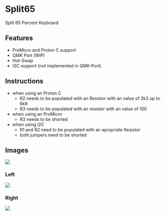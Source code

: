 # Split65
Split 65 Percent Keyboard

## Features
- ProMicro and Proton C support
- QMK Port (WIP)
- Hot-Swap
- I2C support (not implemented in QMK-Port)

## Instructions
- when using an Proton C
  - R2 needs to be populated with an Resistor with an value of 3k3 up to 6k8
  - R3 needs to be populated with an resistor with an value of 100
- when using an ProMicro
  - R3 needs to be shorted
- when using I2C
  - R1 and R2 need to be populated with an apropriate Resistor
  - both jumpers need to be shorted

## Images
<img src="https://i.imgur.com/rWzYMgW.jpg">

### Left
<img src="https://i.imgur.com/6TQmdJk.png">

### Right
<img src="https://i.imgur.com/u5480U5.png">  
